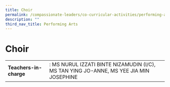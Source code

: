 ```yaml
---
title: Choir
permalink: /compassionate-leaders/co-curricular-activities/performing-arts/choir/
description: ""
third_nav_title: Performing Arts
---
```

# **Choir**

|  	|  	|
|---	|---	|
| **Teachers-in-charge** 	| : MS NURUL IZZATI BINTE NIZAMUDIN (I/C), MS TAN YING JO-ANNE, MS YEE JIA MIN JOSEPHINE 	|

